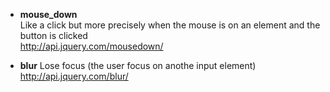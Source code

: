 * **mouse_down**   
Like a click but more precisely when the mouse is on an element and the button is clicked   
http://api.jquery.com/mousedown/

* **blur**
Lose focus (the user focus on anothe input element)
http://api.jquery.com/blur/